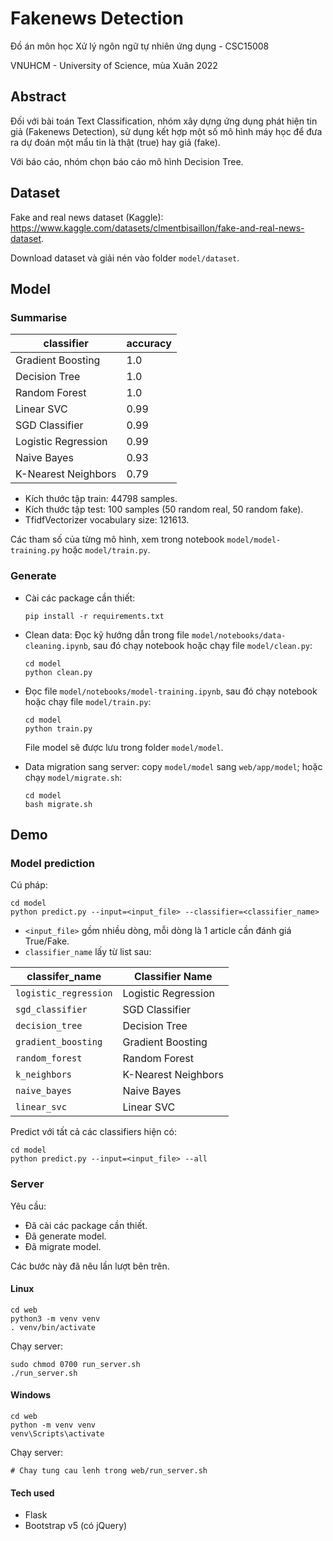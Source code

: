 # Fakenews Detection
Đồ án môn học Xử lý ngôn ngữ tự nhiên ứng dụng - CSC15008

VNUHCM - University of Science, mùa Xuân 2022

## Abstract
Đối với bài toán Text Classification, nhóm xây dựng ứng dụng phát hiện tin giả (Fakenews Detection), sử dụng kết hợp một số mô hình máy học để đưa ra dự đoán một mẩu tin là thật (true) hay giả (fake).

Với báo cáo, nhóm chọn báo cáo mô hình Decision Tree.

## Dataset
Fake and real news dataset (Kaggle): https://www.kaggle.com/datasets/clmentbisaillon/fake-and-real-news-dataset.

Download dataset và giải nén vào folder `model/dataset`.

## Model
### Summarise
|classifier|accuracy|
|----------|--------|
|Gradient Boosting|1.0|
|Decision Tree|1.0|
|Random Forest|1.0|
|Linear SVC|0.99|
|SGD Classifier|0.99|
|Logistic Regression|0.99|
|Naive Bayes|0.93|
|K-Nearest Neighbors|0.79|

- Kích thước tập train: 44798 samples.
- Kích thước tập test: 100 samples (50 random real, 50 random fake).
- TfidfVectorizer vocabulary size: 121613.

Các tham số của từng mô hình, xem trong notebook `model/model-training.py` hoặc `model/train.py`.

### Generate
- Cài các package cần thiết:
    ```
    pip install -r requirements.txt
    ```
- Clean data: Đọc kỹ hướng dẫn trong file `model/notebooks/data-cleaning.ipynb`, sau đó chạy notebook hoặc chạy file `model/clean.py`:
    ```
    cd model
    python clean.py
    ```

- Đọc file `model/notebooks/model-training.ipynb`, sau đó chạy notebook hoặc chạy file `model/train.py`:
    ```
    cd model
    python train.py
    ```
    File model sẽ được lưu trong folder `model/model`.

- Data migration sang server: copy `model/model` sang `web/app/model`; hoặc chạy `model/migrate.sh`:
    ```
    cd model
    bash migrate.sh
    ```

## Demo
### Model prediction
Cú pháp:
```
cd model
python predict.py --input=<input_file> --classifier=<classifier_name>
```

- `<input_file>` gồm nhiều dòng, mỗi dòng là 1 article cần đánh giá True/Fake.
- `classifier_name` lấy từ list sau:

|classifer_name|Classifier Name|
|--------------|---------------|
|`logistic_regression`|Logistic Regression|
|`sgd_classifier`|SGD Classifier|
|`decision_tree`|Decision Tree|
|`gradient_boosting`|Gradient Boosting|
|`random_forest`|Random Forest|
|`k_neighbors`|K-Nearest Neighbors|
|`naive_bayes`|Naive Bayes|
|`linear_svc`|Linear SVC|

Predict với tất cả các classifiers hiện có:
```
cd model
python predict.py --input=<input_file> --all
```

### Server
Yêu cầu:
- Đã cài các package cần thiết.
- Đã generate model.
- Đã migrate model.

Các bước này đã nêu lần lượt bên trên.

#### Linux
```
cd web
python3 -m venv venv
. venv/bin/activate
```

Chạy server:
```
sudo chmod 0700 run_server.sh
./run_server.sh
```

#### Windows
```
cd web
python -m venv venv
venv\Scripts\activate
```

Chạy server:
```
# Chay tung cau lenh trong web/run_server.sh
```

#### Tech used
- Flask
- Bootstrap v5 (có jQuery)